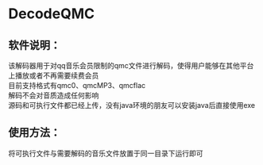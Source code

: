 # DecodeQMC
## 软件说明：
  该解码器用于对qq音乐会员限制的qmc文件进行解码，使得用户能够在其他平台上播放或者不再需要续费会员   
  目前支持格式有qmc0、qmcMP3、qmcflac   
  解码不会对音质造成任何影响   
  源码和可执行文件都已经上传，没有java环境的朋友可以安装java后直接使用exe  
## 使用方法：
  将可执行文件与需要解码的音乐文件放置于同一目录下运行即可

